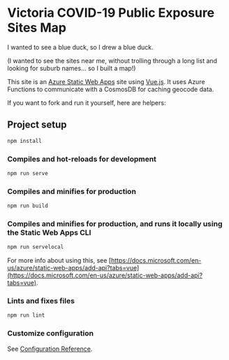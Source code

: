 # Victoria COVID-19 Public Exposure Sites Map

I wanted to see a blue duck, so I drew a blue duck.

(I wanted to see the sites near me, without trolling through a long list and looking for suburb names... so I built a map!)

This site is an [Azure Static Web Apps](https://docs.microsoft.com/azure/static-web-apps/overview) site using [Vue.js](https://vuejs.org/).  It uses Azure Functions to communicate with a CosmosDB for caching geocode data.

If you want to fork and run it yourself, here are helpers:

## Project setup

```bash
npm install
```

### Compiles and hot-reloads for development

```bash
npm run serve
```

### Compiles and minifies for production

```bash
npm run build
```

### Compiles and minifies for production, and runs it locally using the Static Web Apps CLI

```bash
npm run servelocal
```

For more info about using this, see [https://docs.microsoft.com/en-us/azure/static-web-apps/add-api?tabs=vue](https://docs.microsoft.com/en-us/azure/static-web-apps/add-api?tabs=vue).


### Lints and fixes files

```bash
npm run lint
```

### Customize configuration

See [Configuration Reference](https://cli.vuejs.org/config/).
